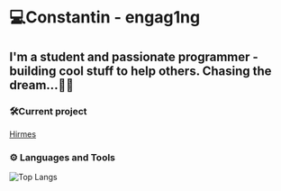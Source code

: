 # 💻Constantin - engag1ng


I'm a student and passionate programmer - building cool stuff to help others. 
Chasing the dream...🗻🐐
---
### 🛠️Current project
[Hirmes](https://github.com/engag1ng/hirmes)

### ⚙ Languages and Tools
![Top Langs](https://github-readme-stats.vercel.app/api/top-langs/?username=engag1ng&layout=compact&theme=github_dark)
